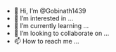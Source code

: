- 👋 Hi, I’m @Gobinath1439
- 👀 I’m interested in ...
- 🌱 I’m currently learning ...
- 💞️ I’m looking to collaborate on ...
- 📫 How to reach me ...

<!---
Gobinath1439/Gobinath1439 is a ✨ special ✨ repository because its `README.md` (this file) appears on your GitHub profile.
You can click the Preview link to take a look at your changes.
--->
